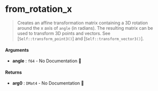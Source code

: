 # from\_rotation\_x

>  Creates an affine transformation matrix containing a 3D rotation around the x axis of
>  `angle` (in radians).
>  The resulting matrix can be used to transform 3D points and vectors. See
>  [`Self::transform_point3()`] and [`Self::transform_vector3()`].

#### Arguments

- **angle** : `f64` \- No Documentation 🚧

#### Returns

- **arg0** : `DMat4` \- No Documentation 🚧